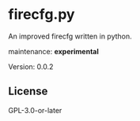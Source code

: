 firecfg.py
==========

An improved firecfg written in python.

maintenance: **experimental**

Version: 0.0.2

License
-------

GPL-3.0-or-later
